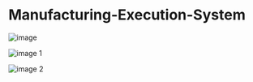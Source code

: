 # Manufacturing-Execution-System

![image](https://user-images.githubusercontent.com/39087452/50377781-88851580-0634-11e9-8c45-206c7d2ef2b7.png)

![image 1](https://user-images.githubusercontent.com/39087452/50377782-88851580-0634-11e9-9528-73fab505b86e.png)

![image 2](https://user-images.githubusercontent.com/39087452/50377783-891dac00-0634-11e9-9ff2-83ed372d91dd.png)
